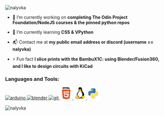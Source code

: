<p align="left"> <img src="https://komarev.com/ghpvc/?username=nalyvka&label=Profile%20views&color=0e75b6&style=flat" alt="nalyvka" /> </p>

- 🔭 I’m currently working on **completing The Odin Project Foundation/NodeJS courses & the pinned python repos**

- 🌱 I’m currently learning **CSS & VPython**

- 📬 Contact me at **my public email address or discord (username == nalyvka)**

- ⚡ Fun fact **I slice prints with the BambuX1C: using Blender/Fusion360, and I like to design circuits with KiCad**

<h3 align="left">Languages and Tools:</h3>
<p align="left"> <a href="https://www.arduino.cc/" target="_blank" rel="noreferrer"> <img src="https://cdn.worldvectorlogo.com/logos/arduino-1.svg" alt="arduino" width="40" height="40"/> </a> <a href="https://www.blender.org/" target="_blank" rel="noreferrer"> <img src="https://download.blender.org/branding/community/blender_community_badge_white.svg" alt="blender" width="40" height="40"/> </a> <a href="https://git-scm.com/" target="_blank" rel="noreferrer"> <img src="https://www.vectorlogo.zone/logos/git-scm/git-scm-icon.svg" alt="git" width="40" height="40"/> </a> <a href="https://www.w3.org/html/" target="_blank" rel="noreferrer"> <img src="https://raw.githubusercontent.com/devicons/devicon/master/icons/html5/html5-original-wordmark.svg" alt="html5" width="40" height="40"/> </a> <a href="https://www.linux.org/" target="_blank" rel="noreferrer"> <img src="https://raw.githubusercontent.com/devicons/devicon/master/icons/linux/linux-original.svg" alt="linux" width="40" height="40"/> </a> <a href="https://www.python.org" target="_blank" rel="noreferrer"> <img src="https://raw.githubusercontent.com/devicons/devicon/master/icons/python/python-original.svg" alt="python" width="40" height="40"/> </a> </p>

<p><img align="center" src="https://github-readme-stats.vercel.app/api/top-langs?username=nalyvka&show_icons=true&locale=en&layout=compact" alt="nalyvka" /></p>
